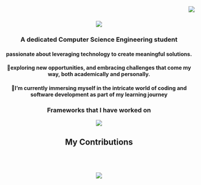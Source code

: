 <img align="right" src="https://visitor-badge.laobi.icu/badge?page_id=Riya922003.Riya922003"/>

<h1 align="center">
  <img align src = "https://readme-typing-svg.herokuapp.com/?font=Righteous&size=35&center=true&vCenter=true&width=500&height=70&duration=4000&lines=Hey+Coders!👋;+I'm+Riya+Gupta!;"/>
</h1>
<h3 align="center"> A dedicated Computer Science Engineering student</h3>
<div align="center">
<h4>passionate about leveraging technology to create meaningful solutions.</h4>
<h4>👀exploring new opportunities, and embracing challenges that come my way, both academically and personally.</h4>
 <h4>🌱I’m currently immersing myself in the intricate world of coding and software development as part of my learning journey</h4> 
</div>
 <h3 align="center">Frameworks that I have worked on</h3>
    <p align="center">
        <a href="https://skillicons.dev">
          <img src="https://skillicons.dev/icons?i=anaconda,arduino,cpp,flask,figma,flutter,java,mysql,opencv,react,sqlite," />
        </a>
    </p>
<div align="center">
  <h2>My Contributions</h2>
  <br/><br/><br/>
  <img src="https://github.com/YOUR_USERNAME/Riya922003/blob/output/github-contribution-grid-snake.gif">
</div>




